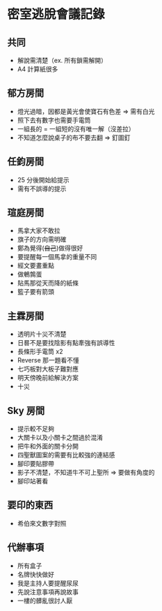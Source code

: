 # 密室逃脫會議記錄

## 共同

* 解說需清楚（ex. 所有鎖需解開）
* A4 計算紙很多

## 郁方房間

* 燈光過暗，因都是黃光會使寶石有色差 => 需有白光
* 照下去有數字也需要手電筒
* 一組長的 = 一組短的沒有唯一解（沒差拉）
* 不知道怎麼說桌子的布不要去翻 => 釘圖釘

## 任鈞房間

* 25 分後開始給提示
* 需有不誤導的提示

## 瑄庭房間

* 馬拿大家不敢拉
* 旗子的方向需明確
* 鄭為覺得(~~自己~~)做得很好
* 要提醒每一個馬拿的重量不同
* 經文要畫重點
* 做鵪鶉蛋
* 貼馬那從天而降的紙條
* 籃子要有箭頭

## 主霖房間

* 透明片十災不清楚
* 日晷不是要找陰影有點牽強有誤導性
* 長條形手電筒 x2
* Reverse 那一題看不懂
* 七巧板對大板子難對應
* 明天傍晚前給解決方案
* 十災

## Sky 房間

* 提示較不足夠
* 大關卡以及小關卡之間過於混淆
* 把牛和外面的關卡分開
* 四聖獸圖案的需要有比較強的連結感
* 腳印要貼膠帶
* 影子不清楚，不知道牛不可上聖所 => 要做有角度的
* 腳印站著看

## 要印的東西

* 希伯來文數字對照

## 代辦事項

- 所有盒子
- 名牌快快做好
- 我是主持人要提醒尿尿
- 先說注意事項再說故事
- 一樓的髒亂很討人厭